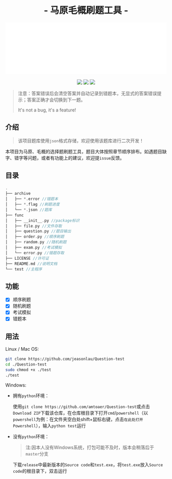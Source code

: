<h1 align="center">- 马原毛概刷题工具 -</h1>
<p align="center">
<img src="./picture/screenshot.svg" width="800">
</p>
<p align="center">
<img src="https://img.shields.io/badge/language-python-blue.svg?longCache=true&style=for-the-badge">
<img src="https://img.shields.io/badge/license-MIT-orange.svg?longCache=true&style=for-the-badge">
<img src="https://img.shields.io/badge/version-v0.0.4-red.svg?longCache=true&style=for-the-badge">
</p>

> 注意：答案错误后会清空答案并自动记录到错题本，无显式的答案错误提示；答案正确才会切换到下一题。
>
> It's not a bug, it's a feature!

## 介绍
> 该项目题库使用`json`格式存储，欢迎使用该题库进行二次开发！

本项目为马原、毛概的选择题刷题工具，题目大体按照章节顺序排布。如遇题目缺字、错字等问题，或者有功能上的建议，欢迎提`issue`反馈。

## 目录

```c++
.
├── archive
│   ├── *.error //错题本
│   ├── *.flag //刷题进度
│   └── *.json //题库
├── func
│   ├── __init__.py //package标识
│   ├── file.py //文件存取
│   ├── question.py //题目输出
│   ├── order.py //顺序刷题
│   ├── random.py //随机刷题
│   ├── exam.py //考试模拟
│   └── error.py //错题存取
├── LICENSE //许可证
├── README.md //说明文档
└── test //主程序

```



## 功能

+ [x] 顺序刷题
+ [x] 随机刷题
+ [x] 考试模拟
+ [x] 错题本

## 用法

Linux / Mac OS:

```bash
git clone https://github.com/jeasonlau/Question-test
cd ./Question-test
sudo chmod +x ./test
./test
```

Windows:

+ 拥有`python`环境：

  使用`git clone https://github.com/amtoaer/Question-test`或点击`Download ZIP`下载该仓库，在仓库根目录下打开`cmd`/`powershell`（以`powershell`为例：在文件夹空白处shift+鼠标右键，点击`在此处打开Powershell`），输入`python test`运行

+ 没有`python`环境：

  > 注:因本人没有Windows系统，打包可能不及时，版本会稍落后于`master`分支
  
  下载`release`中最新版本的`Source code`和`test.exe`，将`test.exe`放入`Source code`的根目录下，双击运行

